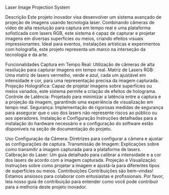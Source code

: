 Laser Image Projection System

Descrição
Este projeto inovador visa desenvolver um sistema avançado de projeção de imagens usando tecnologia laser. Combinando câmeras de vídeo de alta resolução para captura em tempo real e uma plataforma sofisticada com lasers RGB, este sistema é capaz de capturar e projetar imagens em diversas superfícies ou meios, criando efeitos visuais impressionantes. Ideal para eventos, instalações artísticas e experimentos com holografia, este projeto representa um marco na interseção da tecnologia e da arte.

Funcionalidades
Captura em Tempo Real: Utilização de câmeras de alta resolução para capturar imagens em tempo real.
Matriz de Lasers RGB: Uma matriz de lasers vermelho, verde e azul, cada um ajustável em intensidade e cor, para uma representação precisa da imagem capturada.
Projeção Holográfica: Capaz de projetar imagens sobre superfícies ou meios variados, este sistema permite a criação de efeitos de holograma.
Controle de Latência: Projetado para minimizar a latência entre a captura e a projeção da imagem, garantindo uma experiência de visualização em tempo real.
Segurança: Implementação de rigorosas medidas de segurança para assegurar que o uso dos lasers não represente riscos ao público ou aos operadores.
Instalação e Configuração
Instruções detalhadas para a instalação do hardware necessário e a configuração do software estão disponíveis na seção de documentação do projeto.

Uso
Configuração da Câmera: Diretrizes para configurar a câmera e ajustar as configurações de captura.
Transmissão de Imagem: Explicações sobre como transmitir a imagem capturada para a plataforma de lasers.
Calibração do Laser: Um guia detalhado para calibrar a intensidade e a cor dos lasers de acordo com a imagem capturada.
Projeção e Visualização: Instruções sobre como projetar a imagem e ajustá-la para diferentes tipos de superfícies ou meios.
Contribuições
Contribuições são bem-vindas! Estamos ansiosos para colaborar com entusiastas e profissionais. Por favor, leia nosso guia de contribuição para entender como você pode contribuir para a melhoria deste projeto inovador.
